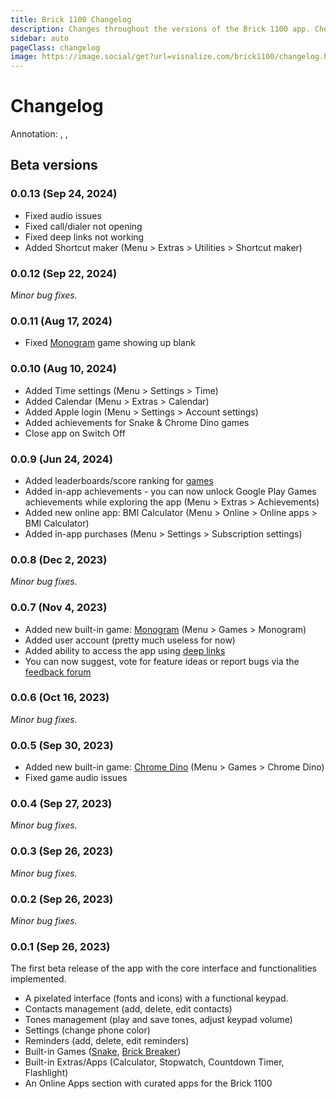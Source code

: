 ```yaml
---
title: Brick 1100 Changelog
description: Changes throughout the versions of the Brick 1100 app. Check the log at this page.
sidebar: auto
pageClass: changelog
image: https://image.social/get?url=visnalize.com/brick1100/changelog.html
---
```


# Changelog

<m-social-links hideCommentCount />

Annotation: <a-notation icon="android" list />, <a-notation icon="ios" list />, <a-notation icon="diamond" list />

## Beta versions

### 0.0.13 (Sep 24, 2024)

- Fixed audio issues
- Fixed call/dialer not opening <a-notation icon="ios" />
- Fixed deep links not working <a-notation icon="ios" />
- Added Shortcut maker (Menu > Extras > Utilities > Shortcut maker) <a-notation icon="android" /><a-notation icon="diamond" />

### 0.0.12 (Sep 22, 2024)

_Minor bug fixes._

### 0.0.11 (Aug 17, 2024)

- Fixed [Monogram](./games.md#monogram) game showing up blank

### 0.0.10 (Aug 10, 2024)

- Added Time settings (Menu > Settings > Time)
- Added Calendar (Menu > Extras > Calendar)
- Added Apple login (Menu > Settings > Account settings)
- Added achievements for Snake & Chrome Dino games
- Close app on Switch Off

### 0.0.9 (Jun 24, 2024)

- Added leaderboards/score ranking for [games](./games.md)
- Added in-app achievements - you can now unlock Google Play Games achievements while exploring the app (Menu > Extras > Achievements)
- Added new online app: BMI Calculator (Menu > Online > Online apps > BMI Calculator)
- Added in-app purchases (Menu > Settings > Subscription settings)

### 0.0.8 (Dec 2, 2023)

_Minor bug fixes._

### 0.0.7 (Nov 4, 2023)

- Added new built-in game: [Monogram](./games.md#monogram) (Menu > Games > Monogram)
- Added user account (pretty much useless for now)
- Added ability to access the app using [deep links](./deep-links.md)
- You can now suggest, vote for feature ideas or report bugs via the [feedback forum](/brick1100/feedback)

### 0.0.6 (Oct 16, 2023)

_Minor bug fixes._

### 0.0.5 (Sep 30, 2023)

- Added new built-in game: [Chrome Dino](./games.md#chrome-dino) (Menu > Games > Chrome Dino)
- Fixed game audio issues

### 0.0.4 (Sep 27, 2023)

_Minor bug fixes._

### 0.0.3 (Sep 26, 2023)

_Minor bug fixes._

### 0.0.2 (Sep 26, 2023)

_Minor bug fixes._

### 0.0.1 (Sep 26, 2023)

The first beta release of the app with the core interface and functionalities implemented.

- A pixelated interface (fonts and icons) with a functional keypad.
- Contacts management (add, delete, edit contacts)
- Tones management (play and save tones, adjust keypad volume)
- Settings (change phone color)
- Reminders (add, delete, edit reminders)
- Built-in Games ([Snake](./games.md#snake), [Brick Breaker](./games.md#brick-breaker))
- Built-in Extras/Apps (Calculator, Stopwatch, Countdown Timer, Flashlight)
- An Online Apps section with curated apps for the Brick 1100

<a-google-ad />
